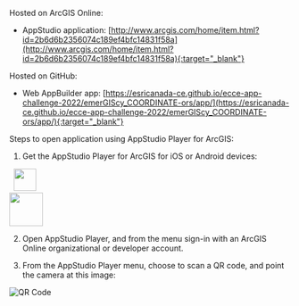 Hosted on ArcGIS Online:

- AppStudio application: [http://www.arcgis.com/home/item.html?id=2b6d6b2356074c189ef4bfc14831f58a](http://www.arcgis.com/home/item.html?id=2b6d6b2356074c189ef4bfc14831f58a){:target="_blank"}

Hosted on GitHub:

- Web AppBuilder app: [https://esricanada-ce.github.io/ecce-app-challenge-2022/emerGIScy_COORDINATE-ors/app/](https://esricanada-ce.github.io/ecce-app-challenge-2022/emerGIScy_COORDINATE-ors/app/){:target="_blank"}

Steps to open application using AppStudio Player for ArcGIS:

1. Get the AppStudio Player for ArcGIS for iOS or Android devices:

  &nbsp;&nbsp;<a target="_blank" href="https://itunes.apple.com/us/app/appstudio-player-for-arcgis/id1018006050?ls=1&mt=8"><img src="http://doc.arcgis.com/assets/img/badges/app_store.svg" height="40px"></a><br />
  <a target="_blank" href="https://play.google.com/store/apps/details?id=com.esri.appstudio.player"><img src="https://play.google.com/intl/en_us/badges/images/generic/en_badge_web_generic.png" height="60"></a>

2. Open AppStudio Player, and from the menu sign-in with an ArcGIS Online organizational or developer account.

3. From the AppStudio Player menu, choose to scan a QR code, and point the camera at this image:

  ![QR Code](https://esricanada-ce.github.io/ecce-app-challenge-2022/emerGIScy_COORDINATE-ors/images/qr.png "QR Code")